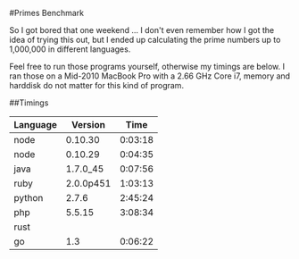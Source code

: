 #Primes Benchmark

So I got bored that one weekend ... I don't even remember how I got the idea of
trying this out, but I ended up calculating the prime numbers up to 1,000,000
in different languages.

Feel free to run those programs yourself, otherwise my timings are below. I ran
those on a Mid-2010 MacBook Pro with a 2.66 GHz Core i7, memory and harddisk do
not matter for this kind of program.


##Timings

| Language | Version    | Time    |
| -------- | ---------- | ------- |
| node     | 0.10.30    | 0:03:18 |
| node     | 0.10.29    | 0:04:35 |
| java     | 1.7.0_45   | 0:07:56 |
| ruby     | 2.0.0p451  | 1:03:13 |
| python   | 2.7.6      | 2:45:24 |
| php      | 5.5.15     | 3:08:34 |
| rust     |            |
| go       | 1.3        | 0:06:22 |
